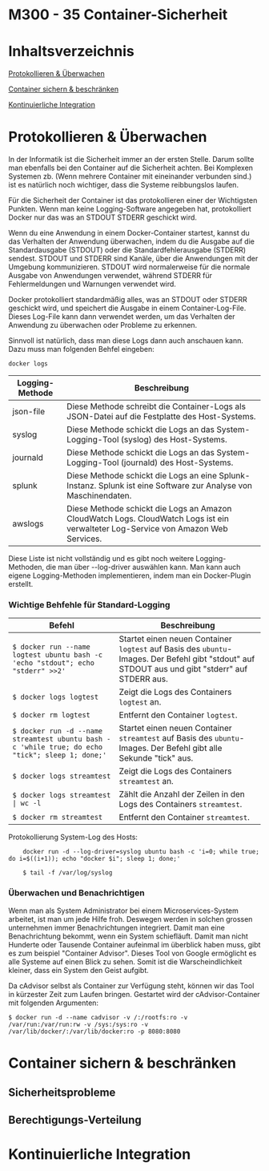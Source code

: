 M300 - 35 Container-Sicherheit
=== 

Inhaltsverzeichnis
===

[Protokollieren & Überwachen](https://github.com/Silvan-Mattig/M300-Services/tree/main/35%20Container-Sicherheit#protokollieren--%C3%BCberwachen)

[Container sichern & beschränken](https://github.com/Silvan-Mattig/M300-Services/tree/main/35%20Container-Sicherheit#container-sichern--beschr%C3%A4nken)

[Kontinuierliche Integration](https://github.com/Silvan-Mattig/M300-Services/tree/main/35%20Container-Sicherheit#kontinuierliche-integration)

Protokollieren & Überwachen
===

In der Informatik ist die Sicherheit immer an der ersten Stelle. Darum sollte man ebenfalls bei den Container auf die Sicherheit achten. Bei Komplexen Systemen zb. (Wenn mehrere Container mit eineinander verbunden sind.)  ist es natürlich noch wichtiger, dass die Systeme reibbungslos laufen. 

Für die Sicherheit der Container ist das protokollieren einer der Wichtigsten Punkten. Wenn man keine Logging-Software angegeben hat, protokolliert Docker nur das was an STDOUT STDERR geschickt wird.

Wenn du eine Anwendung in einem Docker-Container startest, kannst du das Verhalten der Anwendung überwachen, indem du die Ausgabe auf die Standardausgabe (STDOUT) oder die Standardfehlerausgabe (STDERR) sendest. STDOUT und STDERR sind Kanäle, über die Anwendungen mit der Umgebung kommunizieren. STDOUT wird normalerweise für die normale Ausgabe von Anwendungen verwendet, während STDERR für Fehlermeldungen und Warnungen verwendet wird.

Docker protokolliert standardmäßig alles, was an STDOUT oder STDERR geschickt wird, und speichert die Ausgabe in einem Container-Log-File. Dieses Log-File kann dann verwendet werden, um das Verhalten der Anwendung zu überwachen oder Probleme zu erkennen.

Sinnvoll ist natürlich, dass man diese Logs dann auch anschauen kann. Dazu muss man folgenden Behfel eingeben:

```
docker logs
```

| Logging-Methode | Beschreibung                                                                                     |
|----------------|-------------------------------------------------------------------------------------------------|
| json-file       | Diese Methode schreibt die Container-Logs als JSON-Datei auf die Festplatte des Host-Systems.   |
| syslog          | Diese Methode schickt die Logs an das System-Logging-Tool (syslog) des Host-Systems.           |
| journald        | Diese Methode schickt die Logs an das System-Logging-Tool (journald) des Host-Systems.         |
| splunk          | Diese Methode schickt die Logs an eine Splunk-Instanz. Splunk ist eine Software zur Analyse von Maschinendaten. |
| awslogs         | Diese Methode schickt die Logs an Amazon CloudWatch Logs. CloudWatch Logs ist ein verwalteter Log-Service von Amazon Web Services. |

Diese Liste ist nicht vollständig und es gibt noch weitere Logging-Methoden, die man über --log-driver auswählen kann. Man kann auch eigene Logging-Methoden implementieren, indem man ein Docker-Plugin erstellt.

### Wichtige Behfehle für Standard-Logging ###

| Befehl                                | Beschreibung                                                                                                                                                                      |
|--------------------------------------|----------------------------------------------------------------------------------------------------------------------------------------------------------------------------------|
| `$ docker run --name logtest ubuntu bash -c 'echo "stdout"; echo "stderr" >>2'` | Startet einen neuen Container `logtest` auf Basis des `ubuntu`-Images. Der Befehl gibt "stdout" auf STDOUT aus und gibt "stderr" auf STDERR aus. |
| `$ docker logs logtest`               | Zeigt die Logs des Containers `logtest` an.                                                                                                                                        |
| `$ docker rm logtest`                 | Entfernt den Container `logtest`.                                                                                                                                                  |
| `$ docker run -d --name streamtest ubuntu bash -c 'while true; do echo "tick"; sleep 1; done;'` | Startet einen neuen Container `streamtest` auf Basis des `ubuntu`-Images. Der Befehl gibt alle Sekunde "tick" aus. |
| `$ docker logs streamtest`            | Zeigt die Logs des Containers `streamtest` an.                                                                                                                                     |
| `$ docker logs streamtest \| wc -l`   | Zählt die Anzahl der Zeilen in den Logs des Containers `streamtest`.                                                                                                              |
| `$ docker rm streamtest`              | Entfernt den Container `streamtest`.                                                                                                                                                |

Protokollierung System-Log des Hosts:
```
    docker run -d --log-driver=syslog ubuntu bash -c 'i=0; while true; do i=$((i+1)); echo "docker $i"; sleep 1; done;'
```
```
    $ tail -f /var/log/syslog
```

### Überwachen und Benachrichtigen ###

Wenn man als System Administrator bei einem Microservices-System arbeitet, ist man um jede Hilfe froh. Deswegen werden in solchen grossen unternehmen immer Benachrichtungen integriert. Damit man eine Benachrichtung bekommt, wenn ein System schiefläuft. Damit man nicht Hunderte oder Tausende Container aufeinmal im überblick haben muss, gibt es zum beispiel "Container Advisor". Dieses Tool von Google ermöglicht es alle Systeme auf einen Blick zu sehen. Somit ist die Warscheindlichkeit kleiner, dass ein System den Geist aufgibt.

 Da cAdvisor selbst als Container zur Verfügung steht, können wir das Tool in kürzester Zeit zum Laufen bringen. Gestartet wird der cAdvisor-Container mit folgenden Argumenten:

    $ docker run -d --name cadvisor -v /:/rootfs:ro -v /var/run:/var/run:rw -v /sys:/sys:ro -v /var/lib/docker/:/var/lib/docker:ro -p 8080:8080


 
Container sichern & beschränken
===


## Sicherheitsprobleme ##



## Berechtigungs-Verteilung ##



Kontinuierliche Integration
===



